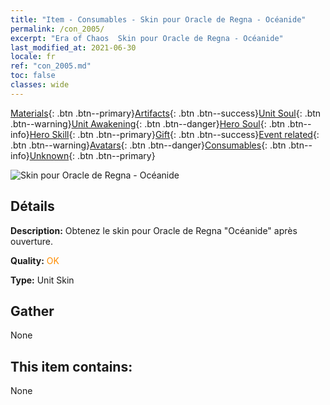 ```yaml
---
title: "Item - Consumables - Skin pour Oracle de Regna - Océanide"
permalink: /con_2005/
excerpt: "Era of Chaos  Skin pour Oracle de Regna - Océanide"
last_modified_at: 2021-06-30
locale: fr
ref: "con_2005.md"
toc: false
classes: wide
---
```

 [Materials](/ItemsFR/){: .btn .btn--primary}[Artifacts](/ItemsFR/Artifacts/){: .btn .btn--success}[Unit Soul](/ItemsFR/UnitSoul/){: .btn .btn--warning}[Unit Awakening](/ItemsFR/UnitAwakening/){: .btn .btn--danger}[Hero Soul](/ItemsFR/HeroSoul/){: .btn .btn--info}[Hero Skill](/ItemsFR/HeroSkill/){: .btn .btn--primary}[Gift](/ItemsFR/Gift/){: .btn .btn--success}[Event related](/ItemsFR/Events/){: .btn .btn--warning}[Avatars](/ItemsFR/Avatars/){: .btn .btn--danger}[Consumables](/ItemsFR/Consumables/){: .btn .btn--info}[Unknown](/ItemsFR/Unknown/){: .btn .btn--primary}

 ![Skin pour Oracle de Regna - Océanide](/images/u/ti_haihoupifu2.jpg)

## Détails
 **Description:** Obtenez le skin pour Oracle de Regna \"Océanide\" après ouverture.

 **Quality:** <span style="color: #FF8C00">OK</span>

 **Type:** Unit Skin

## Gather

  None

## This item contains:

  None

